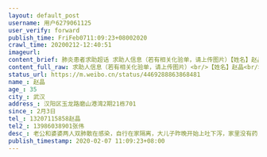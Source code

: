 ```yaml
---
layout: default_post
username: 用户6279061125
user_verify: forward
publish_time: FriFeb0711:09:23+08002020
crawl_time: 20200212-12:40:51
imageurl: 
content_brief: 肺炎患者求助超话 求助人信息（若有相关化验单，请上传图片）【姓名】赵晶【年龄】35【所在城市】武汉【所在小区、社区】汉阳区玉龙路磨山港湾2期21栋701【患病时间】2月3日【联系方式】13207115858 赵晶【其他紧急联系人】13986038901 张伟【病情描述】老公和婆婆两人双肺散在感染，自行 ...全文
content_full_raw: 求助人信息（若有相关化验单，请上传图片）<br/>【姓名】赵晶<br/>【年龄】35<br/>【所在城市】武汉<br/>【所在小区、社区】汉阳区玉龙路磨山港湾2期21栋701<br/>【患病时间】2月3日<br/>【联系方式】13207115858赵晶<br/>【其他紧急联系人】13986038901张伟<br/>【病情描述】老公和婆婆两人双肺散在感染，自行在家隔离，大儿子昨晚开始上吐下泻，家里没有药，食物短缺，还有一个三岁女儿要照顾
status_url: https://m.weibo.cn/status/4469288863868481
name_: 赵晶
age_: 35
city_: 武汉
address_: 汉阳区玉龙路磨山港湾2期21栋701
since_: 2月3日
tel_: 13207115858赵晶
tel2_: 13986038901张伟
desc_: 老公和婆婆两人双肺散在感染，自行在家隔离，大儿子昨晚开始上吐下泻，家里没有药，食物短缺，还有一个三岁女儿要照顾
publish_timestamp: 2020-02-07 11:09:23+08:00
---
```

